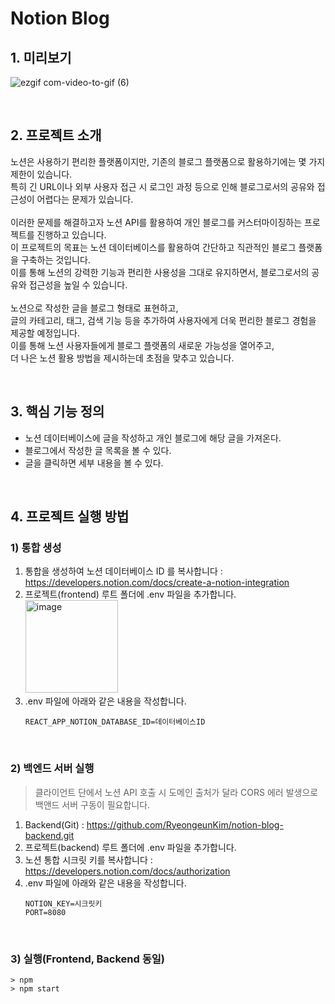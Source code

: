 # Notion Blog

## 1. 미리보기
![ezgif com-video-to-gif (6)](https://github.com/RyeongeunKim/notion-blog-frontend/assets/80612679/3d5afc97-f45b-464d-b8c6-eb077b1ced59)

<br/>

## 2. 프로젝트 소개

노션은 사용하기 편리한 플랫폼이지만, 기존의 블로그 플랫폼으로 활용하기에는 몇 가지 제한이 있습니다. </br>
특히 긴 URL이나 외부 사용자 접근 시 로그인 과정 등으로 인해 블로그로서의 공유와 접근성이 어렵다는 문제가 있습니다.</br>
</br>
이러한 문제를 해결하고자 노션 API를 활용하여 개인 블로그를 커스터마이징하는 프로젝트를 진행하고 있습니다. </br>
이 프로젝트의 목표는 노션 데이터베이스를 활용하여 간단하고 직관적인 블로그 플랫폼을 구축하는 것입니다. </br>
이를 통해 노션의 강력한 기능과 편리한 사용성을 그대로 유지하면서, 블로그로서의 공유와 접근성을 높일 수 있습니다.</br>
</br>
노션으로 작성한 글을 블로그 형태로 표현하고, </br>글의 카테고리, 태그, 검색 기능 등을 추가하여 사용자에게 더욱 편리한 블로그 경험을 제공할 예정입니다. </br>
이를 통해 노션 사용자들에게 블로그 플랫폼의 새로운 가능성을 열어주고, </br>더 나은 노션 활용 방법을 제시하는데 초점을 맞추고 있습니다.</br>

</br>

## 3. 핵심 기능 정의

- 노션 데이터베이스에 글을 작성하고 개인 블로그에 해당 글을 가져온다.
- 블로그에서 작성한 글 목록을 볼 수 있다.
- 글을 클릭하면 세부 내용을 볼 수 있다.

</br>

## 4. 프로젝트 실행 방법

### 1) 통합 생성
1. 통합을 생성하여 노션 데이터베이스 ID 를 복사합니다 : https://developers.notion.com/docs/create-a-notion-integration</br>
2. 프로젝트(frontend) 루트 폴더에 .env 파일을 추가합니다.</br>
  <img width="148" alt="image" src="https://github.com/RyeongeunKim/notion-blog-frontend/assets/80612679/1a2f0fd0-4b70-4404-8dab-bad66585561f"></br>
3. .env 파일에 아래와 같은 내용을 작성합니다.
   ```
   REACT_APP_NOTION_DATABASE_ID=데이터베이스ID
   ```
</br>

### 2) 백엔드 서버 실행

> 클라이언트 단에서 노션 API 호출 시 도메인 출처가 달라 CORS 에러 발생으로 백앤드 서버 구동이 필요합니다.

1. Backend(Git) : https://github.com/RyeongeunKim/notion-blog-backend.git
2. 프로젝트(backend) 루트 폴더에 .env 파일을 추가합니다.</br>
3. 노션 통합 시크릿 키를 복사합니다 : https://developers.notion.com/docs/authorization
3. .env 파일에 아래와 같은 내용을 작성합니다.
   ```
   NOTION_KEY=시크릿키
   PORT=8080
   ```
</br>

### 3) 실행(Frontend, Backend 동일)
```
> npm
> npm start 
```
</br>
